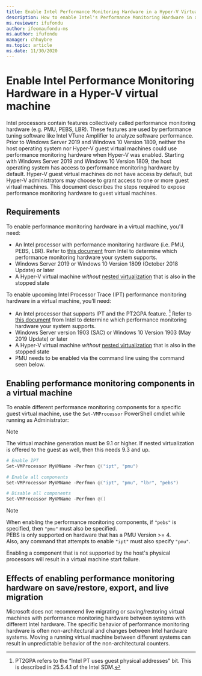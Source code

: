 ```yaml
---
title: Enable Intel Performance Monitoring Hardware in a Hyper-V Virtual Machine
description: How to enable Intel's Performance Monitoring Hardware in a Hyper-V Machine. Also touches on how enabling performance monitoring hardware effects live migration.
ms.reviewer: ifufondu
author: ifeomaufondu-ms
ms.author: ifufondu
manager: chhuybre
ms.topic: article
ms.date: 11/30/2020
---
```


# Enable Intel Performance Monitoring Hardware in a Hyper-V virtual machine

Intel processors contain features collectively called performance monitoring hardware (e.g. PMU, PEBS, LBR). These features are used by performance tuning software like Intel VTune Amplifier to analyze software performance.  Prior to Windows Server 2019 and Windows 10 Version 1809, neither the host operating system nor Hyper-V guest virtual machines could use performance monitoring hardware when Hyper-V was enabled.  Starting with Windows Server 2019 and Windows 10 Version 1809, the host operating system has access to performance monitoring hardware by default.  Hyper-V guest virtual machines do not have access by default, but Hyper-V administrators may choose to grant access to one or more guest virtual machines.  This document describes the steps required to expose performance monitoring hardware to guest virtual machines.

## Requirements

To enable performance monitoring hardware in a virtual machine, you'll need:

- An Intel processor with performance monitoring hardware (i.e. PMU, PEBS, LBR).  Refer to [this document]( https://software.intel.com/en-us/vtune-amplifier-cookbook-configuring-a-hyper-v-virtual-machine-for-hardware-based-hotspots-analysis) from Intel to determine which performance monitoring hardware your system supports.
- Windows Server 2019 or Windows 10 Version 1809 (October 2018 Update) or later
- A Hyper-V virtual machine _without_ [nested virtualization](/virtualization/hyper-v-on-windows/user-guide/nested-virtualization) that is also in the stopped state

To enable upcoming Intel Processor Trace (IPT) performance monitoring hardware in a virtual machine, you’ll need:

- An Intel processor that supports IPT and the PT2GPA feature.  [^1]  Refer to [this document]( https://software.intel.com/en-us/vtune-amplifier-cookbook-configuring-a-hyper-v-virtual-machine-for-hardware-based-hotspots-analysis) from Intel to determine which performance monitoring hardware your system supports.
- Windows Server version 1903 (SAC) or Windows 10 Version 1903 (May 2019 Update) or later
- A Hyper-V virtual machine _without_ [nested virtualization](/virtualization/hyper-v-on-windows/user-guide/nested-virtualization) that is also in the stopped state
- PMU needs to be enabled via the command line using the command seen below.

[^1]: PT2GPA refers to the “Intel PT uses guest physical addresses” bit. This is described in 25.5.4.1 of the Intel SDM.

## Enabling performance monitoring components in a virtual machine

To enable different performance monitoring components for a specific guest virtual machine, use the `Set-VMProcessor` PowerShell cmdlet while running as Administrator:

> [!NOTE]
> The virtual machine generation must be 9.1 or higher. If nested virtualization is offered to the guest as well, then this needs 9.3 and up.

``` Powershell
# Enable IPT
Set-VMProcessor MyVMName -Perfmon @("ipt", "pmu")
```

``` Powershell
# Enable all components
Set-VMProcessor MyVMName -Perfmon @("ipt", "pmu", "lbr", "pebs")
```

``` Powershell
# Disable all components
Set-VMProcessor MyVMName -Perfmon @()
```

> [!NOTE]
> When enabling the performance monitoring components, if `"pebs"` is specified, then `"pmu"` must also be specified.<br/>
> PEBS is only supported on hardware that has a PMU Version >= 4.<br/>
> Also, any command that attempts to enable `"ipt"` must also specify `"pmu"`.
>
> Enabling a component that is not supported by the host's physical processors will result in a virtual machine start failure.

## Effects of enabling performance monitoring hardware on save/restore, export, and live migration

Microsoft does not recommend live migrating or saving/restoring virtual machines with performance monitoring hardware between systems with different Intel hardware. The specific behavior of performance monitoring hardware is often non-architectural and changes between Intel hardware systems.  Moving a running virtual machine between different systems can result in unpredictable behavior of the non-architectural counters.

